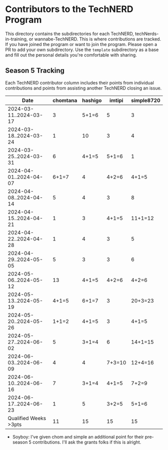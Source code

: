 # Contributors to the TechNERD Program

This directory contains the subdirectories for each TechNERD, techNerds-in-training, or wannabe-TechNERD. This is where contributions are tracked. If you have joined the program or want to join the program. Please open a PR to add your own subdirectory. Use the `template` subdirectory as a base and fill out the personal details you're comfortable with sharing.

## Season 5 Tracking

Each TechNERD contributor column includes their points from individual contributions and points from assisting another TechNERD closing an issue.

| Date                   | chomtana | hashigo | imtipi | simple8720 |
|------------------------|----------|---------|--------|------------|
| 2024-03-11..2024-03-17 |         3|    5+1=6|       5|           3|
| 2024-03-18..2024-03-24 |         1|       10|       3|           4|
| 2024-03-25..2024-03-31 |         6|    4+1=5|   5+1=6|           1|
| 2024-04-01..2024-04-07 |     6+1=7|        4|   4+2=6|       4+1=5|
| 2024-04-08..2024-04-14 |         5|        4|       3|           8|
| 2024-04-15..2024-04-21 |         1|        3|   4+1=5|     11+1=12|
| 2024-04-22..2024-04-28 |         1|        4|       3|           5|
| 2024-04-29..2024-05-05 |         5|        3|       3|           6|
| 2024-05-06..2024-05-12 |        13|    4+1=5|   4+2=6|       4+2=6|
| 2024-05-13..2024-05-19 |     4+1=5|    6+1=7|       3|     20+3=23|
| 2024-05-20..2024-05-26 |     1+1=2|    4+1=5|       3|       4+1=5|
| 2024-05-27..2024-06-02 |         5|    3+1=4|       6|     14+1=15|
| 2024-06-03..2024-06-09 |         4|        4|  7+3=10|     12+4=16|
| 2024-06-10..2024-06-16 |         7|    3+1=4|   4+1=5|       7+2=9|
| 2024-06-17..2024-06-23 |         1|        5|   3+2=5|       5+1=6|
| Qualified Weeks >3pts  |        11|       15|      15|          15|
* Soyboy: I've given chom and simple an additional point for their pre-season 5 contributions. I'll ask the grants folks if this is alright.

